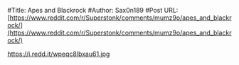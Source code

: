 #Title: Apes and Blackrock
#Author: Sax0n189
#Post URL: [https://www.reddit.com/r/Superstonk/comments/mumz9o/apes_and_blackrock/](https://www.reddit.com/r/Superstonk/comments/mumz9o/apes_and_blackrock/)


https://i.redd.it/wpeqc8lbxau61.jpg